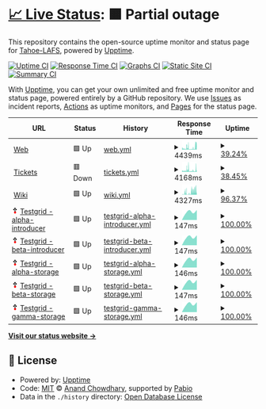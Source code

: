 # [📈 Live Status](https://tahoe-lafs.github.io/infrastructure-upptime): <!--live status--> **🟧 Partial outage**

This repository contains the open-source uptime monitor and status page for [Tahoe-LAFS](https://tahoe-lafs.org/), powered by [Upptime](https://github.com/upptime/upptime).

[![Uptime CI](https://github.com/tahoe-lafs/infrastructure-upptime/workflows/Uptime%20CI/badge.svg)](https://github.com/tahoe-lafs/infrastructure-upptime/actions?query=workflow%3A%22Uptime+CI%22)
[![Response Time CI](https://github.com/tahoe-lafs/infrastructure-upptime/workflows/Response%20Time%20CI/badge.svg)](https://github.com/tahoe-lafs/infrastructure-upptime/actions?query=workflow%3A%22Response+Time+CI%22)
[![Graphs CI](https://github.com/tahoe-lafs/infrastructure-upptime/workflows/Graphs%20CI/badge.svg)](https://github.com/tahoe-lafs/infrastructure-upptime/actions?query=workflow%3A%22Graphs+CI%22)
[![Static Site CI](https://github.com/tahoe-lafs/infrastructure-upptime/workflows/Static%20Site%20CI/badge.svg)](https://github.com/tahoe-lafs/infrastructure-upptime/actions?query=workflow%3A%22Static+Site+CI%22)
[![Summary CI](https://github.com/tahoe-lafs/infrastructure-upptime/workflows/Summary%20CI/badge.svg)](https://github.com/tahoe-lafs/infrastructure-upptime/actions?query=workflow%3A%22Summary+CI%22)

With [Upptime](https://upptime.js.org), you can get your own unlimited and free uptime monitor and status page, powered entirely by a GitHub repository. We use [Issues](https://github.com/tahoe-lafs/infrastructure-upptime/issues) as incident reports, [Actions](https://github.com/tahoe-lafs/infrastructure-upptime/actions) as uptime monitors, and [Pages](https://tahoe-lafs.github.io//infrastructure-upptime) for the status page.

<!--start: status pages-->
<!-- This summary is generated by Upptime (https://github.com/upptime/upptime) -->
<!-- Do not edit this manually, your changes will be overwritten -->
<!-- prettier-ignore -->
| URL | Status | History | Response Time | Uptime |
| --- | ------ | ------- | ------------- | ------ |
| <img alt="" src="https://icons.duckduckgo.com/ip3/www.tahoe-lafs.org.ico" height="13"> [Web](https://www.tahoe-lafs.org/) | 🟩 Up | [web.yml](https://github.com/tahoe-lafs/infrastructure-upptime/commits/HEAD/history/web.yml) | <details><summary><img alt="Response time graph" src="./graphs/web/response-time-week.png" height="20"> 4439ms</summary><br><a href="https://Tahoe-LAFS.github.io/infrastructure-upptime/history/web"><img alt="Response time 5968" src="https://img.shields.io/endpoint?url=https%3A%2F%2Fraw.githubusercontent.com%2Ftahoe-lafs%2Finfrastructure-upptime%2FHEAD%2Fapi%2Fweb%2Fresponse-time.json"></a><br><a href="https://Tahoe-LAFS.github.io/infrastructure-upptime/history/web"><img alt="24-hour response time 5518" src="https://img.shields.io/endpoint?url=https%3A%2F%2Fraw.githubusercontent.com%2Ftahoe-lafs%2Finfrastructure-upptime%2FHEAD%2Fapi%2Fweb%2Fresponse-time-day.json"></a><br><a href="https://Tahoe-LAFS.github.io/infrastructure-upptime/history/web"><img alt="7-day response time 4439" src="https://img.shields.io/endpoint?url=https%3A%2F%2Fraw.githubusercontent.com%2Ftahoe-lafs%2Finfrastructure-upptime%2FHEAD%2Fapi%2Fweb%2Fresponse-time-week.json"></a><br><a href="https://Tahoe-LAFS.github.io/infrastructure-upptime/history/web"><img alt="30-day response time 7476" src="https://img.shields.io/endpoint?url=https%3A%2F%2Fraw.githubusercontent.com%2Ftahoe-lafs%2Finfrastructure-upptime%2FHEAD%2Fapi%2Fweb%2Fresponse-time-month.json"></a><br><a href="https://Tahoe-LAFS.github.io/infrastructure-upptime/history/web"><img alt="1-year response time 5968" src="https://img.shields.io/endpoint?url=https%3A%2F%2Fraw.githubusercontent.com%2Ftahoe-lafs%2Finfrastructure-upptime%2FHEAD%2Fapi%2Fweb%2Fresponse-time-year.json"></a></details> | <details><summary><a href="https://Tahoe-LAFS.github.io/infrastructure-upptime/history/web">39.24%</a></summary><a href="https://Tahoe-LAFS.github.io/infrastructure-upptime/history/web"><img alt="All-time uptime 79.61%" src="https://img.shields.io/endpoint?url=https%3A%2F%2Fraw.githubusercontent.com%2Ftahoe-lafs%2Finfrastructure-upptime%2FHEAD%2Fapi%2Fweb%2Fuptime.json"></a><br><a href="https://Tahoe-LAFS.github.io/infrastructure-upptime/history/web"><img alt="24-hour uptime 17.83%" src="https://img.shields.io/endpoint?url=https%3A%2F%2Fraw.githubusercontent.com%2Ftahoe-lafs%2Finfrastructure-upptime%2FHEAD%2Fapi%2Fweb%2Fuptime-day.json"></a><br><a href="https://Tahoe-LAFS.github.io/infrastructure-upptime/history/web"><img alt="7-day uptime 39.24%" src="https://img.shields.io/endpoint?url=https%3A%2F%2Fraw.githubusercontent.com%2Ftahoe-lafs%2Finfrastructure-upptime%2FHEAD%2Fapi%2Fweb%2Fuptime-week.json"></a><br><a href="https://Tahoe-LAFS.github.io/infrastructure-upptime/history/web"><img alt="30-day uptime 59.95%" src="https://img.shields.io/endpoint?url=https%3A%2F%2Fraw.githubusercontent.com%2Ftahoe-lafs%2Finfrastructure-upptime%2FHEAD%2Fapi%2Fweb%2Fuptime-month.json"></a><br><a href="https://Tahoe-LAFS.github.io/infrastructure-upptime/history/web"><img alt="1-year uptime 79.61%" src="https://img.shields.io/endpoint?url=https%3A%2F%2Fraw.githubusercontent.com%2Ftahoe-lafs%2Finfrastructure-upptime%2FHEAD%2Fapi%2Fweb%2Fuptime-year.json"></a></details>
| <img alt="" src="https://icons.duckduckgo.com/ip3/tahoe-lafs.org.ico" height="13"> [Tickets](https://tahoe-lafs.org/trac/tahoe-lafs/query) | 🟥 Down | [tickets.yml](https://github.com/tahoe-lafs/infrastructure-upptime/commits/HEAD/history/tickets.yml) | <details><summary><img alt="Response time graph" src="./graphs/tickets/response-time-week.png" height="20"> 4168ms</summary><br><a href="https://Tahoe-LAFS.github.io/infrastructure-upptime/history/tickets"><img alt="Response time 6239" src="https://img.shields.io/endpoint?url=https%3A%2F%2Fraw.githubusercontent.com%2Ftahoe-lafs%2Finfrastructure-upptime%2FHEAD%2Fapi%2Ftickets%2Fresponse-time.json"></a><br><a href="https://Tahoe-LAFS.github.io/infrastructure-upptime/history/tickets"><img alt="24-hour response time 8505" src="https://img.shields.io/endpoint?url=https%3A%2F%2Fraw.githubusercontent.com%2Ftahoe-lafs%2Finfrastructure-upptime%2FHEAD%2Fapi%2Ftickets%2Fresponse-time-day.json"></a><br><a href="https://Tahoe-LAFS.github.io/infrastructure-upptime/history/tickets"><img alt="7-day response time 4168" src="https://img.shields.io/endpoint?url=https%3A%2F%2Fraw.githubusercontent.com%2Ftahoe-lafs%2Finfrastructure-upptime%2FHEAD%2Fapi%2Ftickets%2Fresponse-time-week.json"></a><br><a href="https://Tahoe-LAFS.github.io/infrastructure-upptime/history/tickets"><img alt="30-day response time 7809" src="https://img.shields.io/endpoint?url=https%3A%2F%2Fraw.githubusercontent.com%2Ftahoe-lafs%2Finfrastructure-upptime%2FHEAD%2Fapi%2Ftickets%2Fresponse-time-month.json"></a><br><a href="https://Tahoe-LAFS.github.io/infrastructure-upptime/history/tickets"><img alt="1-year response time 6239" src="https://img.shields.io/endpoint?url=https%3A%2F%2Fraw.githubusercontent.com%2Ftahoe-lafs%2Finfrastructure-upptime%2FHEAD%2Fapi%2Ftickets%2Fresponse-time-year.json"></a></details> | <details><summary><a href="https://Tahoe-LAFS.github.io/infrastructure-upptime/history/tickets">38.45%</a></summary><a href="https://Tahoe-LAFS.github.io/infrastructure-upptime/history/tickets"><img alt="All-time uptime 79.43%" src="https://img.shields.io/endpoint?url=https%3A%2F%2Fraw.githubusercontent.com%2Ftahoe-lafs%2Finfrastructure-upptime%2FHEAD%2Fapi%2Ftickets%2Fuptime.json"></a><br><a href="https://Tahoe-LAFS.github.io/infrastructure-upptime/history/tickets"><img alt="24-hour uptime 15.87%" src="https://img.shields.io/endpoint?url=https%3A%2F%2Fraw.githubusercontent.com%2Ftahoe-lafs%2Finfrastructure-upptime%2FHEAD%2Fapi%2Ftickets%2Fuptime-day.json"></a><br><a href="https://Tahoe-LAFS.github.io/infrastructure-upptime/history/tickets"><img alt="7-day uptime 38.45%" src="https://img.shields.io/endpoint?url=https%3A%2F%2Fraw.githubusercontent.com%2Ftahoe-lafs%2Finfrastructure-upptime%2FHEAD%2Fapi%2Ftickets%2Fuptime-week.json"></a><br><a href="https://Tahoe-LAFS.github.io/infrastructure-upptime/history/tickets"><img alt="30-day uptime 59.60%" src="https://img.shields.io/endpoint?url=https%3A%2F%2Fraw.githubusercontent.com%2Ftahoe-lafs%2Finfrastructure-upptime%2FHEAD%2Fapi%2Ftickets%2Fuptime-month.json"></a><br><a href="https://Tahoe-LAFS.github.io/infrastructure-upptime/history/tickets"><img alt="1-year uptime 79.43%" src="https://img.shields.io/endpoint?url=https%3A%2F%2Fraw.githubusercontent.com%2Ftahoe-lafs%2Finfrastructure-upptime%2FHEAD%2Fapi%2Ftickets%2Fuptime-year.json"></a></details>
| <img alt="" src="https://icons.duckduckgo.com/ip3/tahoe-lafs.org.ico" height="13"> [Wiki](https://tahoe-lafs.org/trac/tahoe-lafs/wiki) | 🟩 Up | [wiki.yml](https://github.com/tahoe-lafs/infrastructure-upptime/commits/HEAD/history/wiki.yml) | <details><summary><img alt="Response time graph" src="./graphs/wiki/response-time-week.png" height="20"> 4327ms</summary><br><a href="https://Tahoe-LAFS.github.io/infrastructure-upptime/history/wiki"><img alt="Response time 5267" src="https://img.shields.io/endpoint?url=https%3A%2F%2Fraw.githubusercontent.com%2Ftahoe-lafs%2Finfrastructure-upptime%2FHEAD%2Fapi%2Fwiki%2Fresponse-time.json"></a><br><a href="https://Tahoe-LAFS.github.io/infrastructure-upptime/history/wiki"><img alt="24-hour response time 6589" src="https://img.shields.io/endpoint?url=https%3A%2F%2Fraw.githubusercontent.com%2Ftahoe-lafs%2Finfrastructure-upptime%2FHEAD%2Fapi%2Fwiki%2Fresponse-time-day.json"></a><br><a href="https://Tahoe-LAFS.github.io/infrastructure-upptime/history/wiki"><img alt="7-day response time 4327" src="https://img.shields.io/endpoint?url=https%3A%2F%2Fraw.githubusercontent.com%2Ftahoe-lafs%2Finfrastructure-upptime%2FHEAD%2Fapi%2Fwiki%2Fresponse-time-week.json"></a><br><a href="https://Tahoe-LAFS.github.io/infrastructure-upptime/history/wiki"><img alt="30-day response time 6017" src="https://img.shields.io/endpoint?url=https%3A%2F%2Fraw.githubusercontent.com%2Ftahoe-lafs%2Finfrastructure-upptime%2FHEAD%2Fapi%2Fwiki%2Fresponse-time-month.json"></a><br><a href="https://Tahoe-LAFS.github.io/infrastructure-upptime/history/wiki"><img alt="1-year response time 5267" src="https://img.shields.io/endpoint?url=https%3A%2F%2Fraw.githubusercontent.com%2Ftahoe-lafs%2Finfrastructure-upptime%2FHEAD%2Fapi%2Fwiki%2Fresponse-time-year.json"></a></details> | <details><summary><a href="https://Tahoe-LAFS.github.io/infrastructure-upptime/history/wiki">96.37%</a></summary><a href="https://Tahoe-LAFS.github.io/infrastructure-upptime/history/wiki"><img alt="All-time uptime 99.13%" src="https://img.shields.io/endpoint?url=https%3A%2F%2Fraw.githubusercontent.com%2Ftahoe-lafs%2Finfrastructure-upptime%2FHEAD%2Fapi%2Fwiki%2Fuptime.json"></a><br><a href="https://Tahoe-LAFS.github.io/infrastructure-upptime/history/wiki"><img alt="24-hour uptime 88.51%" src="https://img.shields.io/endpoint?url=https%3A%2F%2Fraw.githubusercontent.com%2Ftahoe-lafs%2Finfrastructure-upptime%2FHEAD%2Fapi%2Fwiki%2Fuptime-day.json"></a><br><a href="https://Tahoe-LAFS.github.io/infrastructure-upptime/history/wiki"><img alt="7-day uptime 96.37%" src="https://img.shields.io/endpoint?url=https%3A%2F%2Fraw.githubusercontent.com%2Ftahoe-lafs%2Finfrastructure-upptime%2FHEAD%2Fapi%2Fwiki%2Fuptime-week.json"></a><br><a href="https://Tahoe-LAFS.github.io/infrastructure-upptime/history/wiki"><img alt="30-day uptime 98.02%" src="https://img.shields.io/endpoint?url=https%3A%2F%2Fraw.githubusercontent.com%2Ftahoe-lafs%2Finfrastructure-upptime%2FHEAD%2Fapi%2Fwiki%2Fuptime-month.json"></a><br><a href="https://Tahoe-LAFS.github.io/infrastructure-upptime/history/wiki"><img alt="1-year uptime 99.13%" src="https://img.shields.io/endpoint?url=https%3A%2F%2Fraw.githubusercontent.com%2Ftahoe-lafs%2Finfrastructure-upptime%2FHEAD%2Fapi%2Fwiki%2Fuptime-year.json"></a></details>
| <img alt="" src="https://raw.githubusercontent.com/tahoe-lafs/infrastructure-upptime/master/assets/tahoe-logo-1.png" height="13"> [Testgrid - alpha-introducer](testgrid.tahoe-lafs.org) | 🟩 Up | [testgrid-alpha-introducer.yml](https://github.com/tahoe-lafs/infrastructure-upptime/commits/HEAD/history/testgrid-alpha-introducer.yml) | <details><summary><img alt="Response time graph" src="./graphs/testgrid-alpha-introducer/response-time-week.png" height="20"> 147ms</summary><br><a href="https://Tahoe-LAFS.github.io/infrastructure-upptime/history/testgrid-alpha-introducer"><img alt="Response time 147" src="https://img.shields.io/endpoint?url=https%3A%2F%2Fraw.githubusercontent.com%2Ftahoe-lafs%2Finfrastructure-upptime%2FHEAD%2Fapi%2Ftestgrid-alpha-introducer%2Fresponse-time.json"></a><br><a href="https://Tahoe-LAFS.github.io/infrastructure-upptime/history/testgrid-alpha-introducer"><img alt="24-hour response time 178" src="https://img.shields.io/endpoint?url=https%3A%2F%2Fraw.githubusercontent.com%2Ftahoe-lafs%2Finfrastructure-upptime%2FHEAD%2Fapi%2Ftestgrid-alpha-introducer%2Fresponse-time-day.json"></a><br><a href="https://Tahoe-LAFS.github.io/infrastructure-upptime/history/testgrid-alpha-introducer"><img alt="7-day response time 147" src="https://img.shields.io/endpoint?url=https%3A%2F%2Fraw.githubusercontent.com%2Ftahoe-lafs%2Finfrastructure-upptime%2FHEAD%2Fapi%2Ftestgrid-alpha-introducer%2Fresponse-time-week.json"></a><br><a href="https://Tahoe-LAFS.github.io/infrastructure-upptime/history/testgrid-alpha-introducer"><img alt="30-day response time 147" src="https://img.shields.io/endpoint?url=https%3A%2F%2Fraw.githubusercontent.com%2Ftahoe-lafs%2Finfrastructure-upptime%2FHEAD%2Fapi%2Ftestgrid-alpha-introducer%2Fresponse-time-month.json"></a><br><a href="https://Tahoe-LAFS.github.io/infrastructure-upptime/history/testgrid-alpha-introducer"><img alt="1-year response time 147" src="https://img.shields.io/endpoint?url=https%3A%2F%2Fraw.githubusercontent.com%2Ftahoe-lafs%2Finfrastructure-upptime%2FHEAD%2Fapi%2Ftestgrid-alpha-introducer%2Fresponse-time-year.json"></a></details> | <details><summary><a href="https://Tahoe-LAFS.github.io/infrastructure-upptime/history/testgrid-alpha-introducer">100.00%</a></summary><a href="https://Tahoe-LAFS.github.io/infrastructure-upptime/history/testgrid-alpha-introducer"><img alt="All-time uptime 100.00%" src="https://img.shields.io/endpoint?url=https%3A%2F%2Fraw.githubusercontent.com%2Ftahoe-lafs%2Finfrastructure-upptime%2FHEAD%2Fapi%2Ftestgrid-alpha-introducer%2Fuptime.json"></a><br><a href="https://Tahoe-LAFS.github.io/infrastructure-upptime/history/testgrid-alpha-introducer"><img alt="24-hour uptime 100.00%" src="https://img.shields.io/endpoint?url=https%3A%2F%2Fraw.githubusercontent.com%2Ftahoe-lafs%2Finfrastructure-upptime%2FHEAD%2Fapi%2Ftestgrid-alpha-introducer%2Fuptime-day.json"></a><br><a href="https://Tahoe-LAFS.github.io/infrastructure-upptime/history/testgrid-alpha-introducer"><img alt="7-day uptime 100.00%" src="https://img.shields.io/endpoint?url=https%3A%2F%2Fraw.githubusercontent.com%2Ftahoe-lafs%2Finfrastructure-upptime%2FHEAD%2Fapi%2Ftestgrid-alpha-introducer%2Fuptime-week.json"></a><br><a href="https://Tahoe-LAFS.github.io/infrastructure-upptime/history/testgrid-alpha-introducer"><img alt="30-day uptime 100.00%" src="https://img.shields.io/endpoint?url=https%3A%2F%2Fraw.githubusercontent.com%2Ftahoe-lafs%2Finfrastructure-upptime%2FHEAD%2Fapi%2Ftestgrid-alpha-introducer%2Fuptime-month.json"></a><br><a href="https://Tahoe-LAFS.github.io/infrastructure-upptime/history/testgrid-alpha-introducer"><img alt="1-year uptime 100.00%" src="https://img.shields.io/endpoint?url=https%3A%2F%2Fraw.githubusercontent.com%2Ftahoe-lafs%2Finfrastructure-upptime%2FHEAD%2Fapi%2Ftestgrid-alpha-introducer%2Fuptime-year.json"></a></details>
| <img alt="" src="https://raw.githubusercontent.com/tahoe-lafs/infrastructure-upptime/master/assets/tahoe-logo-1.png" height="13"> [Testgrid - beta-introducer](testgrid.tahoe-lafs.org) | 🟩 Up | [testgrid-beta-introducer.yml](https://github.com/tahoe-lafs/infrastructure-upptime/commits/HEAD/history/testgrid-beta-introducer.yml) | <details><summary><img alt="Response time graph" src="./graphs/testgrid-beta-introducer/response-time-week.png" height="20"> 147ms</summary><br><a href="https://Tahoe-LAFS.github.io/infrastructure-upptime/history/testgrid-beta-introducer"><img alt="Response time 147" src="https://img.shields.io/endpoint?url=https%3A%2F%2Fraw.githubusercontent.com%2Ftahoe-lafs%2Finfrastructure-upptime%2FHEAD%2Fapi%2Ftestgrid-beta-introducer%2Fresponse-time.json"></a><br><a href="https://Tahoe-LAFS.github.io/infrastructure-upptime/history/testgrid-beta-introducer"><img alt="24-hour response time 178" src="https://img.shields.io/endpoint?url=https%3A%2F%2Fraw.githubusercontent.com%2Ftahoe-lafs%2Finfrastructure-upptime%2FHEAD%2Fapi%2Ftestgrid-beta-introducer%2Fresponse-time-day.json"></a><br><a href="https://Tahoe-LAFS.github.io/infrastructure-upptime/history/testgrid-beta-introducer"><img alt="7-day response time 147" src="https://img.shields.io/endpoint?url=https%3A%2F%2Fraw.githubusercontent.com%2Ftahoe-lafs%2Finfrastructure-upptime%2FHEAD%2Fapi%2Ftestgrid-beta-introducer%2Fresponse-time-week.json"></a><br><a href="https://Tahoe-LAFS.github.io/infrastructure-upptime/history/testgrid-beta-introducer"><img alt="30-day response time 147" src="https://img.shields.io/endpoint?url=https%3A%2F%2Fraw.githubusercontent.com%2Ftahoe-lafs%2Finfrastructure-upptime%2FHEAD%2Fapi%2Ftestgrid-beta-introducer%2Fresponse-time-month.json"></a><br><a href="https://Tahoe-LAFS.github.io/infrastructure-upptime/history/testgrid-beta-introducer"><img alt="1-year response time 147" src="https://img.shields.io/endpoint?url=https%3A%2F%2Fraw.githubusercontent.com%2Ftahoe-lafs%2Finfrastructure-upptime%2FHEAD%2Fapi%2Ftestgrid-beta-introducer%2Fresponse-time-year.json"></a></details> | <details><summary><a href="https://Tahoe-LAFS.github.io/infrastructure-upptime/history/testgrid-beta-introducer">100.00%</a></summary><a href="https://Tahoe-LAFS.github.io/infrastructure-upptime/history/testgrid-beta-introducer"><img alt="All-time uptime 100.00%" src="https://img.shields.io/endpoint?url=https%3A%2F%2Fraw.githubusercontent.com%2Ftahoe-lafs%2Finfrastructure-upptime%2FHEAD%2Fapi%2Ftestgrid-beta-introducer%2Fuptime.json"></a><br><a href="https://Tahoe-LAFS.github.io/infrastructure-upptime/history/testgrid-beta-introducer"><img alt="24-hour uptime 100.00%" src="https://img.shields.io/endpoint?url=https%3A%2F%2Fraw.githubusercontent.com%2Ftahoe-lafs%2Finfrastructure-upptime%2FHEAD%2Fapi%2Ftestgrid-beta-introducer%2Fuptime-day.json"></a><br><a href="https://Tahoe-LAFS.github.io/infrastructure-upptime/history/testgrid-beta-introducer"><img alt="7-day uptime 100.00%" src="https://img.shields.io/endpoint?url=https%3A%2F%2Fraw.githubusercontent.com%2Ftahoe-lafs%2Finfrastructure-upptime%2FHEAD%2Fapi%2Ftestgrid-beta-introducer%2Fuptime-week.json"></a><br><a href="https://Tahoe-LAFS.github.io/infrastructure-upptime/history/testgrid-beta-introducer"><img alt="30-day uptime 100.00%" src="https://img.shields.io/endpoint?url=https%3A%2F%2Fraw.githubusercontent.com%2Ftahoe-lafs%2Finfrastructure-upptime%2FHEAD%2Fapi%2Ftestgrid-beta-introducer%2Fuptime-month.json"></a><br><a href="https://Tahoe-LAFS.github.io/infrastructure-upptime/history/testgrid-beta-introducer"><img alt="1-year uptime 100.00%" src="https://img.shields.io/endpoint?url=https%3A%2F%2Fraw.githubusercontent.com%2Ftahoe-lafs%2Finfrastructure-upptime%2FHEAD%2Fapi%2Ftestgrid-beta-introducer%2Fuptime-year.json"></a></details>
| <img alt="" src="https://raw.githubusercontent.com/tahoe-lafs/infrastructure-upptime/master/assets/tahoe-logo-1.png" height="13"> [Testgrid - alpha-storage](testgrid.tahoe-lafs.org) | 🟩 Up | [testgrid-alpha-storage.yml](https://github.com/tahoe-lafs/infrastructure-upptime/commits/HEAD/history/testgrid-alpha-storage.yml) | <details><summary><img alt="Response time graph" src="./graphs/testgrid-alpha-storage/response-time-week.png" height="20"> 146ms</summary><br><a href="https://Tahoe-LAFS.github.io/infrastructure-upptime/history/testgrid-alpha-storage"><img alt="Response time 146" src="https://img.shields.io/endpoint?url=https%3A%2F%2Fraw.githubusercontent.com%2Ftahoe-lafs%2Finfrastructure-upptime%2FHEAD%2Fapi%2Ftestgrid-alpha-storage%2Fresponse-time.json"></a><br><a href="https://Tahoe-LAFS.github.io/infrastructure-upptime/history/testgrid-alpha-storage"><img alt="24-hour response time 178" src="https://img.shields.io/endpoint?url=https%3A%2F%2Fraw.githubusercontent.com%2Ftahoe-lafs%2Finfrastructure-upptime%2FHEAD%2Fapi%2Ftestgrid-alpha-storage%2Fresponse-time-day.json"></a><br><a href="https://Tahoe-LAFS.github.io/infrastructure-upptime/history/testgrid-alpha-storage"><img alt="7-day response time 146" src="https://img.shields.io/endpoint?url=https%3A%2F%2Fraw.githubusercontent.com%2Ftahoe-lafs%2Finfrastructure-upptime%2FHEAD%2Fapi%2Ftestgrid-alpha-storage%2Fresponse-time-week.json"></a><br><a href="https://Tahoe-LAFS.github.io/infrastructure-upptime/history/testgrid-alpha-storage"><img alt="30-day response time 146" src="https://img.shields.io/endpoint?url=https%3A%2F%2Fraw.githubusercontent.com%2Ftahoe-lafs%2Finfrastructure-upptime%2FHEAD%2Fapi%2Ftestgrid-alpha-storage%2Fresponse-time-month.json"></a><br><a href="https://Tahoe-LAFS.github.io/infrastructure-upptime/history/testgrid-alpha-storage"><img alt="1-year response time 146" src="https://img.shields.io/endpoint?url=https%3A%2F%2Fraw.githubusercontent.com%2Ftahoe-lafs%2Finfrastructure-upptime%2FHEAD%2Fapi%2Ftestgrid-alpha-storage%2Fresponse-time-year.json"></a></details> | <details><summary><a href="https://Tahoe-LAFS.github.io/infrastructure-upptime/history/testgrid-alpha-storage">100.00%</a></summary><a href="https://Tahoe-LAFS.github.io/infrastructure-upptime/history/testgrid-alpha-storage"><img alt="All-time uptime 100.00%" src="https://img.shields.io/endpoint?url=https%3A%2F%2Fraw.githubusercontent.com%2Ftahoe-lafs%2Finfrastructure-upptime%2FHEAD%2Fapi%2Ftestgrid-alpha-storage%2Fuptime.json"></a><br><a href="https://Tahoe-LAFS.github.io/infrastructure-upptime/history/testgrid-alpha-storage"><img alt="24-hour uptime 100.00%" src="https://img.shields.io/endpoint?url=https%3A%2F%2Fraw.githubusercontent.com%2Ftahoe-lafs%2Finfrastructure-upptime%2FHEAD%2Fapi%2Ftestgrid-alpha-storage%2Fuptime-day.json"></a><br><a href="https://Tahoe-LAFS.github.io/infrastructure-upptime/history/testgrid-alpha-storage"><img alt="7-day uptime 100.00%" src="https://img.shields.io/endpoint?url=https%3A%2F%2Fraw.githubusercontent.com%2Ftahoe-lafs%2Finfrastructure-upptime%2FHEAD%2Fapi%2Ftestgrid-alpha-storage%2Fuptime-week.json"></a><br><a href="https://Tahoe-LAFS.github.io/infrastructure-upptime/history/testgrid-alpha-storage"><img alt="30-day uptime 100.00%" src="https://img.shields.io/endpoint?url=https%3A%2F%2Fraw.githubusercontent.com%2Ftahoe-lafs%2Finfrastructure-upptime%2FHEAD%2Fapi%2Ftestgrid-alpha-storage%2Fuptime-month.json"></a><br><a href="https://Tahoe-LAFS.github.io/infrastructure-upptime/history/testgrid-alpha-storage"><img alt="1-year uptime 100.00%" src="https://img.shields.io/endpoint?url=https%3A%2F%2Fraw.githubusercontent.com%2Ftahoe-lafs%2Finfrastructure-upptime%2FHEAD%2Fapi%2Ftestgrid-alpha-storage%2Fuptime-year.json"></a></details>
| <img alt="" src="https://raw.githubusercontent.com/tahoe-lafs/infrastructure-upptime/master/assets/tahoe-logo-1.png" height="13"> [Testgrid - beta-storage](testgrid.tahoe-lafs.org) | 🟩 Up | [testgrid-beta-storage.yml](https://github.com/tahoe-lafs/infrastructure-upptime/commits/HEAD/history/testgrid-beta-storage.yml) | <details><summary><img alt="Response time graph" src="./graphs/testgrid-beta-storage/response-time-week.png" height="20"> 147ms</summary><br><a href="https://Tahoe-LAFS.github.io/infrastructure-upptime/history/testgrid-beta-storage"><img alt="Response time 147" src="https://img.shields.io/endpoint?url=https%3A%2F%2Fraw.githubusercontent.com%2Ftahoe-lafs%2Finfrastructure-upptime%2FHEAD%2Fapi%2Ftestgrid-beta-storage%2Fresponse-time.json"></a><br><a href="https://Tahoe-LAFS.github.io/infrastructure-upptime/history/testgrid-beta-storage"><img alt="24-hour response time 178" src="https://img.shields.io/endpoint?url=https%3A%2F%2Fraw.githubusercontent.com%2Ftahoe-lafs%2Finfrastructure-upptime%2FHEAD%2Fapi%2Ftestgrid-beta-storage%2Fresponse-time-day.json"></a><br><a href="https://Tahoe-LAFS.github.io/infrastructure-upptime/history/testgrid-beta-storage"><img alt="7-day response time 147" src="https://img.shields.io/endpoint?url=https%3A%2F%2Fraw.githubusercontent.com%2Ftahoe-lafs%2Finfrastructure-upptime%2FHEAD%2Fapi%2Ftestgrid-beta-storage%2Fresponse-time-week.json"></a><br><a href="https://Tahoe-LAFS.github.io/infrastructure-upptime/history/testgrid-beta-storage"><img alt="30-day response time 147" src="https://img.shields.io/endpoint?url=https%3A%2F%2Fraw.githubusercontent.com%2Ftahoe-lafs%2Finfrastructure-upptime%2FHEAD%2Fapi%2Ftestgrid-beta-storage%2Fresponse-time-month.json"></a><br><a href="https://Tahoe-LAFS.github.io/infrastructure-upptime/history/testgrid-beta-storage"><img alt="1-year response time 147" src="https://img.shields.io/endpoint?url=https%3A%2F%2Fraw.githubusercontent.com%2Ftahoe-lafs%2Finfrastructure-upptime%2FHEAD%2Fapi%2Ftestgrid-beta-storage%2Fresponse-time-year.json"></a></details> | <details><summary><a href="https://Tahoe-LAFS.github.io/infrastructure-upptime/history/testgrid-beta-storage">100.00%</a></summary><a href="https://Tahoe-LAFS.github.io/infrastructure-upptime/history/testgrid-beta-storage"><img alt="All-time uptime 100.00%" src="https://img.shields.io/endpoint?url=https%3A%2F%2Fraw.githubusercontent.com%2Ftahoe-lafs%2Finfrastructure-upptime%2FHEAD%2Fapi%2Ftestgrid-beta-storage%2Fuptime.json"></a><br><a href="https://Tahoe-LAFS.github.io/infrastructure-upptime/history/testgrid-beta-storage"><img alt="24-hour uptime 100.00%" src="https://img.shields.io/endpoint?url=https%3A%2F%2Fraw.githubusercontent.com%2Ftahoe-lafs%2Finfrastructure-upptime%2FHEAD%2Fapi%2Ftestgrid-beta-storage%2Fuptime-day.json"></a><br><a href="https://Tahoe-LAFS.github.io/infrastructure-upptime/history/testgrid-beta-storage"><img alt="7-day uptime 100.00%" src="https://img.shields.io/endpoint?url=https%3A%2F%2Fraw.githubusercontent.com%2Ftahoe-lafs%2Finfrastructure-upptime%2FHEAD%2Fapi%2Ftestgrid-beta-storage%2Fuptime-week.json"></a><br><a href="https://Tahoe-LAFS.github.io/infrastructure-upptime/history/testgrid-beta-storage"><img alt="30-day uptime 100.00%" src="https://img.shields.io/endpoint?url=https%3A%2F%2Fraw.githubusercontent.com%2Ftahoe-lafs%2Finfrastructure-upptime%2FHEAD%2Fapi%2Ftestgrid-beta-storage%2Fuptime-month.json"></a><br><a href="https://Tahoe-LAFS.github.io/infrastructure-upptime/history/testgrid-beta-storage"><img alt="1-year uptime 100.00%" src="https://img.shields.io/endpoint?url=https%3A%2F%2Fraw.githubusercontent.com%2Ftahoe-lafs%2Finfrastructure-upptime%2FHEAD%2Fapi%2Ftestgrid-beta-storage%2Fuptime-year.json"></a></details>
| <img alt="" src="https://raw.githubusercontent.com/tahoe-lafs/infrastructure-upptime/master/assets/tahoe-logo-1.png" height="13"> [Testgrid - gamma-storage](testgrid.tahoe-lafs.org) | 🟩 Up | [testgrid-gamma-storage.yml](https://github.com/tahoe-lafs/infrastructure-upptime/commits/HEAD/history/testgrid-gamma-storage.yml) | <details><summary><img alt="Response time graph" src="./graphs/testgrid-gamma-storage/response-time-week.png" height="20"> 146ms</summary><br><a href="https://Tahoe-LAFS.github.io/infrastructure-upptime/history/testgrid-gamma-storage"><img alt="Response time 146" src="https://img.shields.io/endpoint?url=https%3A%2F%2Fraw.githubusercontent.com%2Ftahoe-lafs%2Finfrastructure-upptime%2FHEAD%2Fapi%2Ftestgrid-gamma-storage%2Fresponse-time.json"></a><br><a href="https://Tahoe-LAFS.github.io/infrastructure-upptime/history/testgrid-gamma-storage"><img alt="24-hour response time 177" src="https://img.shields.io/endpoint?url=https%3A%2F%2Fraw.githubusercontent.com%2Ftahoe-lafs%2Finfrastructure-upptime%2FHEAD%2Fapi%2Ftestgrid-gamma-storage%2Fresponse-time-day.json"></a><br><a href="https://Tahoe-LAFS.github.io/infrastructure-upptime/history/testgrid-gamma-storage"><img alt="7-day response time 146" src="https://img.shields.io/endpoint?url=https%3A%2F%2Fraw.githubusercontent.com%2Ftahoe-lafs%2Finfrastructure-upptime%2FHEAD%2Fapi%2Ftestgrid-gamma-storage%2Fresponse-time-week.json"></a><br><a href="https://Tahoe-LAFS.github.io/infrastructure-upptime/history/testgrid-gamma-storage"><img alt="30-day response time 146" src="https://img.shields.io/endpoint?url=https%3A%2F%2Fraw.githubusercontent.com%2Ftahoe-lafs%2Finfrastructure-upptime%2FHEAD%2Fapi%2Ftestgrid-gamma-storage%2Fresponse-time-month.json"></a><br><a href="https://Tahoe-LAFS.github.io/infrastructure-upptime/history/testgrid-gamma-storage"><img alt="1-year response time 146" src="https://img.shields.io/endpoint?url=https%3A%2F%2Fraw.githubusercontent.com%2Ftahoe-lafs%2Finfrastructure-upptime%2FHEAD%2Fapi%2Ftestgrid-gamma-storage%2Fresponse-time-year.json"></a></details> | <details><summary><a href="https://Tahoe-LAFS.github.io/infrastructure-upptime/history/testgrid-gamma-storage">100.00%</a></summary><a href="https://Tahoe-LAFS.github.io/infrastructure-upptime/history/testgrid-gamma-storage"><img alt="All-time uptime 100.00%" src="https://img.shields.io/endpoint?url=https%3A%2F%2Fraw.githubusercontent.com%2Ftahoe-lafs%2Finfrastructure-upptime%2FHEAD%2Fapi%2Ftestgrid-gamma-storage%2Fuptime.json"></a><br><a href="https://Tahoe-LAFS.github.io/infrastructure-upptime/history/testgrid-gamma-storage"><img alt="24-hour uptime 100.00%" src="https://img.shields.io/endpoint?url=https%3A%2F%2Fraw.githubusercontent.com%2Ftahoe-lafs%2Finfrastructure-upptime%2FHEAD%2Fapi%2Ftestgrid-gamma-storage%2Fuptime-day.json"></a><br><a href="https://Tahoe-LAFS.github.io/infrastructure-upptime/history/testgrid-gamma-storage"><img alt="7-day uptime 100.00%" src="https://img.shields.io/endpoint?url=https%3A%2F%2Fraw.githubusercontent.com%2Ftahoe-lafs%2Finfrastructure-upptime%2FHEAD%2Fapi%2Ftestgrid-gamma-storage%2Fuptime-week.json"></a><br><a href="https://Tahoe-LAFS.github.io/infrastructure-upptime/history/testgrid-gamma-storage"><img alt="30-day uptime 100.00%" src="https://img.shields.io/endpoint?url=https%3A%2F%2Fraw.githubusercontent.com%2Ftahoe-lafs%2Finfrastructure-upptime%2FHEAD%2Fapi%2Ftestgrid-gamma-storage%2Fuptime-month.json"></a><br><a href="https://Tahoe-LAFS.github.io/infrastructure-upptime/history/testgrid-gamma-storage"><img alt="1-year uptime 100.00%" src="https://img.shields.io/endpoint?url=https%3A%2F%2Fraw.githubusercontent.com%2Ftahoe-lafs%2Finfrastructure-upptime%2FHEAD%2Fapi%2Ftestgrid-gamma-storage%2Fuptime-year.json"></a></details>

<!--end: status pages-->

[**Visit our status website →**](https://tahoe-lafs.github.io/infrastructure-upptime)

## 📄 License

- Powered by: [Upptime](https://github.com/upptime/upptime)
- Code: [MIT](./LICENSE) © [Anand Chowdhary](https://anandchowdhary.com), supported by [Pabio](https://pabio.com)
- Data in the `./history` directory: [Open Database License](https://opendatacommons.org/licenses/odbl/1-0/)
